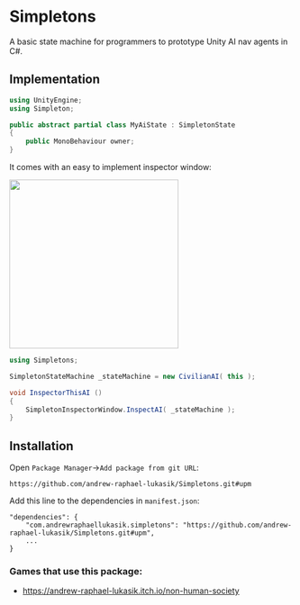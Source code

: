 # Simpletons

A basic state machine for programmers to prototype Unity AI nav agents in C#.

## Implementation

```cs
using UnityEngine;
using Simpleton;

public abstract partial class MyAiState : SimpletonState
{
    public MonoBehaviour owner;
}
```

It comes with an easy to implement inspector window:

<p float="center">
    <img src="https://github.com/andrew-raphael-lukasik/Simpletons/assets/3066539/f2c739d3-03d7-4764-9c4c-13270aa9799c" height="300px">
</p>

```cs
using Simpletons;

SimpletonStateMachine _stateMachine = new CivilianAI( this );

void InspectorThisAI ()
{
    SimpletonInspectorWindow.InspectAI( _stateMachine );
}
```

## Installation
Open `Package Manager`->`Add package from git URL`:
```
https://github.com/andrew-raphael-lukasik/Simpletons.git#upm
```

Add this line to the dependencies in `manifest.json`:
```
"dependencies": {
    "com.andrewraphaellukasik.simpletons": "https://github.com/andrew-raphael-lukasik/Simpletons.git#upm",
    ...
}
```

### Games that use this package:
- https://andrew-raphael-lukasik.itch.io/non-human-society
